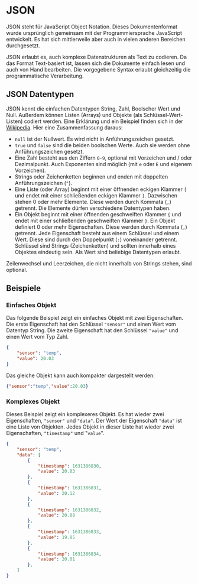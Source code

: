 # JSON

JSON steht für JavaScript Object Notation. Dieses Dokumentenformat wurde ursprünglich gemeinsam mit der Programmiersprache JavaScript entwickelt. Es hat sich mittlerweile aber auch in vielen anderen Bereichen durchgesetzt.

JSON erlaubt es, auch komplexe Datenstrukturen als Text zu codieren. Da das Format Text-basiert ist, lassen sich die Dokumente einfach lesen und auch von Hand bearbeiten. Die vorgegebene Syntax erlaubt gleichzeitig die programmatische Verarbeitung.


## JSON Datentypen

JSON kennt die einfachen Datentypen String, Zahl, Boolscher Wert und Null. Außerdem können Listen (Arrays) und Objekte (als Schlüssel-Wert-Listen) codiert werden. Eine Erklärung und ein Beispiel finden sich in der [Wikipedia](https://de.wikipedia.org/wiki/JavaScript_Object_Notation#Zeichencodierung_und_Datentypen). Hier eine Zusammenfassung daraus:

* `null` ist der Nullwert. Es wird nicht in Anführungszeichen gesetzt.
* `true` und `false` sind die beiden boolschen Werte. Auch sie werden ohne Anführungszeichen gesetzt.
* Eine Zahl besteht aus den Ziffern `0-9`, optional mit Vorzeichen und / oder Dezimalpunkt. Auch Exponenten sind möglich (mit `e` oder `E` und eigenem Vorzeichen).
* Strings oder Zeichenketten beginnen und enden mit doppelten Anführungszeichen (`"`).
* Eine Liste (oder Array) beginnt mit einer öffnenden eckigen Klammer `[` und endet mit einer schließenden eckigen Klammer `]`. Dazwischen stehen 0 oder mehr Elemente. Diese werden durch Kommata (`,`) getrennt. Die Elemente dürfen verschiedene Datentypen haben.
* Ein Objekt beginnt mit einer öffnenden geschweiften Klammer `{` und endet mit einer schließenden geschweiften Klammer `}`. Ein Objekt definiert 0 oder mehr Eigenschaften. Diese werden durch Kommata (`,`) getrennt. Jede Eigenschaft besteht aus einem Schlüssel und einem Wert. Diese sind durch den Doppelpunkt (`:`) voneinander getrennt. Schlüssel sind Strings (Zeichenketten) und sollten innerhalb eines Objektes eindeutig sein. Als Wert sind beliebige Datentypen erlaubt.

Zeilenwechsel und Leerzeichen, die nicht innerhalb von Strings stehen, sind optional.

## Beispiele

### Einfaches Objekt

Das folgende Beispiel zeigt ein einfaches Objekt mit zwei Eigenschaften. Die erste Eigenschaft hat den Schlüssel `"sensor"` und einen Wert vom Datentyp String. Die zweite Eigenschaft hat den Schlüssel `"value"` und einen Wert vom Typ Zahl.

```json
{
    "sensor": "temp",
    "value": 20.03
}
```

Das gleiche Objekt kann auch kompakter dargestellt werden:

```json
{"sensor":"temp","value":20.03}
```

### Komplexes Objekt

Dieses Beispiel zeigt ein komplexeres Objekt. Es hat wieder zwei Eigenschaften, `"sensor"` und `"data"`. Der Wert der Eigenschaft `"data"` ist eine Liste von Objekten. Jedes Objekt in dieser Liste hat wieder zwei Eigenschaften, `"timestamp"` und "`value`".
```json
{
    "sensor": "temp",
    "data": [
        {
            "timestamp": 1631386830,
            "value": 20.03
        },
        {
            "timestamp": 1631386831,
            "value": 20.12
        },
        {
            "timestamp": 1631386832,
            "value": 20.08
        },
        {
            "timestamp": 1631386833,
            "value": 19.85
        },
        {
            "timestamp": 1631386834,
            "value": 20.01
        },
    ]   
}
```



